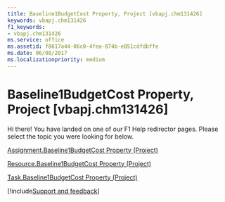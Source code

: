```yaml
---
title: Baseline1BudgetCost Property, Project [vbapj.chm131426]
keywords: vbapj.chm131426
f1_keywords:
- vbapj.chm131426
ms.service: office
ms.assetid: f8617a44-06c0-4fea-874b-e051cdfdbffe
ms.date: 06/08/2017
ms.localizationpriority: medium
---
```



# Baseline1BudgetCost Property, Project [vbapj.chm131426]

Hi there! You have landed on one of our F1 Help redirector pages. Please select the topic you were looking for below.

[Assignment.Baseline1BudgetCost Property (Project)](https://msdn.microsoft.com/library/b58491e6-11f2-3f85-4e9a-ba686c353304%28Office.15%29.aspx)

[Resource.Baseline1BudgetCost Property (Project)](https://msdn.microsoft.com/library/e855e2a1-a540-6d9f-dcb0-6bff10c140bf%28Office.15%29.aspx)

[Task.Baseline1BudgetCost Property (Project)](https://msdn.microsoft.com/library/e125b77a-bf4e-5485-b183-d1d724cde752%28Office.15%29.aspx)

[!include[Support and feedback](~/includes/feedback-boilerplate.md)]